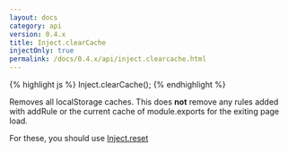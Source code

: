 ```yaml
---
layout: docs
category: api
version: 0.4.x
title: Inject.clearCache
injectOnly: true
permalink: /docs/0.4.x/api/inject.clearcache.html
---
```


{% highlight js %}
Inject.clearCache();
{% endhighlight %}

Removes all localStorage caches. This does **not** remove any rules added with addRule or the current cache of module.exports for the exiting page load.

For these, you should use [Inject.reset](/docs/0.4.x/api/inject.reset.html)